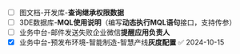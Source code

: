 - [ ] 图文档-开发库-**查询继承权限数据**
- [ ] 3DE数据库-**MQL使用说明**（编写**动态执行MQL语句**接口，支持传参）
- [ ] 业务中台-邮件发送失败企业微信**提醒应用负责人**
- [x] 业务中台-预发布环境-智能制造-智慧产线**灰度配置** ✅ 2024-10-15
